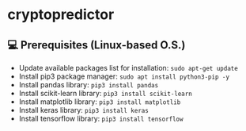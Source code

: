 # cryptopredictor

## 💻 Prerequisites (Linux-based O.S.)
* Update available packages list for installation: `sudo apt-get update`
* Install pip3 package manager: `sudo apt install python3-pip -y`
* Install pandas library: `pip3 install pandas`
* Install scikit-learn library: `pip3 install scikit-learn`
* Install matplotlib library: `pip3 install matplotlib`
* Install keras library: `pip3 install keras`
* Install tensorflow library: `pip3 install tensorflow`
